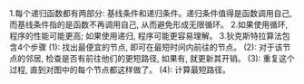 1.每个递归函数都有两部分: 基线条件和递归条件。递归条件值得是函数调用自己, 而基线条件指的是函数不再调用自己, 从而避免形成无限循环。
2.如果使用循环, 程序的性能可能更高; 如果使用递归, 程序可能更容易理解。
3.狄克斯特拉算法包含4个步骤
  (1): 找出最便宜的节点, 即可在最短时间内前往的节点。
  (2): 对于该节点的邻居, 检查是否有前往他们的更短路径, 如果有, 就更新其开销。
  (3): 重复这个过程, 直到对图中的每个节点都这样做了。
  (4): 计算最短路径。